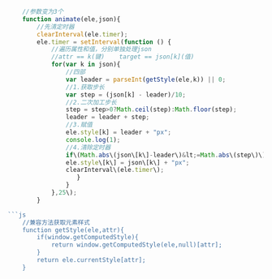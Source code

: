 ```js
    //参数变为3个
    function animate(ele,json){
        //先清定时器
        clearInterval(ele.timer);
        ele.timer = setInterval(function () {
            //遍历属性和值，分别单独处理json
            //attr == k(键)    target == json[k](值)
            for(var k in json){
                //四部
                var leader = parseInt(getStyle(ele,k)) || 0;
                //1.获取步长
                var step = (json[k] - leader)/10;
                //2.二次加工步长
                step = step>0?Math.ceil(step):Math.floor(step);
                leader = leader + step;
                //3.赋值
                ele.style[k] = leader + "px";
                console.log(1);
                //4.清除定时器
                if\(Math.abs\(json\[k\]-leader\)&lt;=Math.abs\(step\)\){
                ele.style\[k\] = json\[k\] + "px";
                clearInterval\(ele.timer\);
                   }
                }
            },25\);
        }

```js
    //兼容方法获取元素样式
    function getStyle(ele,attr){
        if(window.getComputedStyle){
            return window.getComputedStyle(ele,null)[attr];
        }
        return ele.currentStyle[attr];
    }
```

